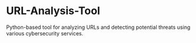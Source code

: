 # URL-Analysis-Tool
Python-based tool for analyzing URLs and detecting potential threats using various cybersecurity services.

